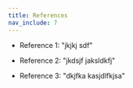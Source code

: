 ```yaml
---
title: References
nav_include: 7
---
```


- Reference 1: "jkjkj sdf"

- Reference 2: "jkdsjf jaksldkfj"

- Reference 3: "dkjfka kasjdlfkjsa"
